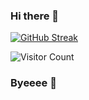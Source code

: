 ### Hi there 👋

[![GitHub Streak](https://streak-stats.demolab.com/?user=MaryWylde&theme=github-dark-blue)](https://git.io/streak-stats)

![Visitor Count](https://profile-counter.glitch.me/{MaryWylde}/count.svg)
### Byeeee 👋

<!--
**MaryWylde/MaryWylde** is a ✨ _special_ ✨ repository because its `README.md` (this file) appears on your GitHub profile.

Here are some ideas to get you started:

- 🔭 I’m currently working on ...
- 🌱 I’m currently learning ...
- 👯 I’m looking to collaborate on ...
- 🤔 I’m looking for help with ...
- 💬 Ask me about ...
- 📫 How to reach me: ...
- 😄 Pronouns: ...
- ⚡ Fun fact: ...
-->

